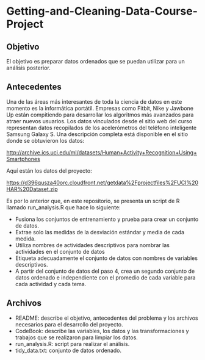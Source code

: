 # Getting-and-Cleaning-Data-Course-Project
## Objetivo
El objetivo es preparar datos ordenados que se puedan utilizar para un análisis posterior.
## Antecedentes
Una de las áreas más interesantes de toda la ciencia de datos en este momento es la informática portátil. Empresas como Fitbit, Nike y Jawbone Up están compitiendo para desarrollar los algoritmos más avanzados para atraer nuevos usuarios. Los datos vinculados desde el sitio web del curso representan datos recopilados de los acelerómetros del teléfono inteligente Samsung Galaxy S. Una descripción completa está disponible en el sitio donde se obtuvieron los datos:

http://archive.ics.uci.edu/ml/datasets/Human+Activity+Recognition+Using+Smartphones

Aquí están los datos del proyecto:

https://d396qusza40orc.cloudfront.net/getdata%2Fprojectfiles%2FUCI%20HAR%20Dataset.zip

Es por lo anterior que, en este repositorio, se presenta un script de R llamado run_analysis.R que hace lo siguiente:

- Fusiona los conjuntos de entrenamiento y prueba para crear un conjunto de datos.
- Extrae solo las medidas de la desviación estándar y media de cada medida.
- Utiliza nombres de actividades descriptivos para nombrar las actividades en el conjunto de datos
- Etiqueta adecuadamente el conjunto de datos con nombres de variables descriptivos.
- A partir del conjunto de datos del paso 4, crea un segundo conjunto de datos ordenado e independiente con el promedio de cada variable para cada actividad y cada tema.
## Archivos
- README: describe el objetivo, antecedentes del problema y los archivos necesarios para el desarrollo del proyecto.
- CodeBook: describe las variables, los datos y las transformaciones y trabajos que se realizaron para limpiar los datos.
- run_analysis.R: script para realizar el análisis.
- tidy_data.txt: conjunto de datos ordenado.
